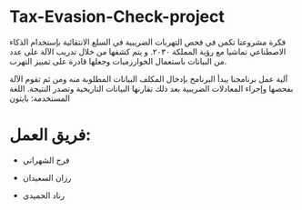 # Tax-Evasion-Check-project
 فكرة مشروعنا تكمن في فحص التهربات الضريبية في السلع الانتقائية بإستخدام الذكاء الاصطناعي تماشيا مع رؤية المملكة ٢٠٣٠.  و يتم كشفها من خلال تدريب الآلة على عدد من البيانات باستعمال الخوارزميات 
وجعلها قادرة على تمييز التهرب. 

آلية عمل برنامجنا يبدأ البرنامح بإدخال المكلف البيانات المطلوبة منه ومن ثم تقوم الآلة بفحصها وإجراء المعادلات الضريبية بعد ذلك تقارنها البيانات التاريخية وتصدر النتيجة.
اللغة المستخدمة: بايثون
# فريق العمل:
- فرح الشهراني
* رزان السعيدان 
+ رناد الحميدي

